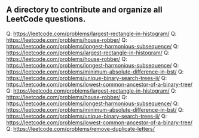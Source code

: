 ## A directory to contribute and organize all LeetCode questions.


Q: https://leetcode.com/problems/largest-rectangle-in-histogram/
Q: https://leetcode.com/problems/house-robber/
Q: https://leetcode.com/problems/longest-harmonious-subsequence/
Q: https://leetcode.com/problems/largest-rectangle-in-histogram/
Q: https://leetcode.com/problems/house-robber/ 
Q: https://leetcode.com/problems/longest-harmonious-subsequence/ 
Q: https://leetcode.com/problems/minimum-absolute-difference-in-bst/ 
Q: https://leetcode.com/problems/unique-binary-search-trees-ii/ 
Q: https://leetcode.com/problems/lowest-common-ancestor-of-a-binary-tree/ 
Q: https://leetcode.com/problems/largest-rectangle-in-histogram/ 
Q: https://leetcode.com/problems/house-robber/ 
Q: https://leetcode.com/problems/longest-harmonious-subsequence/ 
Q: https://leetcode.com/problems/minimum-absolute-difference-in-bst/
Q: https://leetcode.com/problems/unique-binary-search-trees-ii/ 
Q: https://leetcode.com/problems/lowest-common-ancestor-of-a-binary-tree/ 
Q: https://leetcode.com/problems/remove-duplicate-letters/
